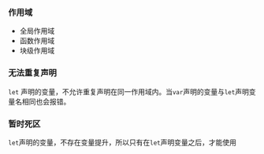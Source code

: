 ### 作用域
* 全局作用域
* 函数作用域
* 块级作用域

### 无法重复声明
`let` 声明的变量，不允许重复声明在同一作用域内。当`var`声明的变量与`let`声明变量名相同也会报错。

### 暂时死区
`let`声明的变量，不存在变量提升，所以只有在`let`声明变量之后，才能使用

